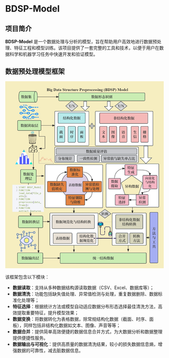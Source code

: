 # BDSP-Model

## 项目简介

**BDSP-Model** 是一个数据处理与分析的模型，旨在帮助用户高效地进行数据预处理、特征工程和模型训练。该项目提供了一套完整的工具和技术，以便于用户在数据科学和机器学习任务中快速开发和验证模型。

## 数据预处理模型框架

![数据预处理模型框架](model_frame_diagram.jpg)

该框架包含以下模块：
- **数据读取**：支持从多种数据结构源读取数据（CSV、Excel、数据库等）；
- **数据清洗**：功能包括缺失值处理、异常值检测与处理，重复数据删除、数据标准化处理等；
- **特征选择**：根据统计方法或模型自动适应数据分布形态选择最佳清洗方法，高效提取重要特征，提升模型效果；
- **数据变换**：将数据转化为表格数据，除常规结构化数据（截面、时序、面板），同样包括非结构化数据如文本、图像、声音等等；
- **数据合并**：提供简单高效便捷的数据信息合并方式，为大数据分析和数据整理提供便捷性服务。
- **数据输出与可视化**：提供高质量的数据清洗结果，较小的损失数据信息熵，增强数据的可靠性，减去脏数据信息。
